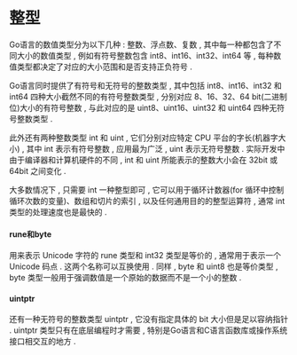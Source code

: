 # 整型

Go语言的数值类型分为以下几种 : 整数、浮点数、复数 , 其中每一种都包含了不同大小的数值类型 , 例如有符号整数包含 int8、int16、int32、int64 等 , 每种数值类型都决定了对应的大小范围和是否支持正负符号 .

Go语言同时提供了有符号和无符号的整数类型 , 其中包括 int8、int16、int32 和 int64 四种大小截然不同的有符号整数类型 , 分别对应 8、16、32、64 bit\(二进制位\)大小的有符号整数 , 与此对应的是 uint8、uint16、uint32 和 uint64 四种无符号整数类型 .

此外还有两种整数类型 int 和 uint , 它们分别对应特定 CPU 平台的字长\(机器字大小\) , 其中 int 表示有符号整数 , 应用最为广泛 , uint 表示无符号整数 . 实际开发中由于编译器和计算机硬件的不同 , int 和 uint 所能表示的整数大小会在 32bit 或 64bit 之间变化 .

大多数情况下 , 只需要 int 一种整型即可 , 它可以用于循环计数器\(for 循环中控制循环次数的变量\)、数组和切片的索引 , 以及任何通用目的的整型运算符 , 通常 int 类型的处理速度也是最快的 .

#### rune和byte

用来表示 Unicode 字符的 rune 类型和 int32 类型是等价的 , 通常用于表示一个 Unicode 码点 . 这两个名称可以互换使用 . 同样 , byte 和 uint8 也是等价类型 , byte 类型一般用于强调数值是一个原始的数据而不是一个小的整数 .

#### uintptr

还有一种无符号的整数类型 uintptr , 它没有指定具体的 bit 大小但是足以容纳指针 . uintptr 类型只有在底层编程时才需要 , 特别是Go语言和C语言函数库或操作系统接口相交互的地方 . 

